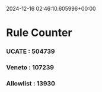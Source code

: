 2024-12-16 02:46:10.605996+00:00
# Rule Counter 
 ### UCATE : 504739

 ### Veneto : 107239

 ### Allowlist : 13930